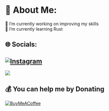 # 💫 About Me:
🔭 I’m currently working on improving my skills<br>🌱 I’m currently learning Rust<br>


## 🌐 Socials:
[![Instagram](https://img.shields.io/badge/Instagram-%23E4405F.svg?logo=Instagram&logoColor=white)](https://instagram.com/_justmello_) 
---
[![](https://visitcount.itsvg.in/api?id=JustMell0&icon=0&color=4)](https://visitcount.itsvg.in)
  ## 💰 You can help me by Donating
  [![BuyMeACoffee](https://img.shields.io/badge/Buy%20Me%20a%20Coffee-ffdd00?style=for-the-badge&logo=buy-me-a-coffee&logoColor=black)](https://buymeacoffee.com/JustMello) 

  
<!-- Proudly created with GPRM ( https://gprm.itsvg.in ) -->

